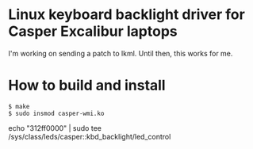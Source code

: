 # Linux keyboard backlight driver for Casper Excalibur laptops
I'm working on sending a patch to lkml. Until then, this works for me.

# How to build and install
```
$ make
$ sudo insmod casper-wmi.ko
```
echo "312ff0000" | sudo tee /sys/class/leds/casper::kbd_backlight/led_control
